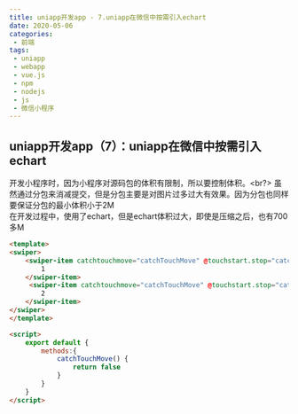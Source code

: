 ```yaml
--- 
title: uniapp开发app - 7.uniapp在微信中按需引入echart
date: 2020-05-06
categories: 
 - 前端
tags: 
 - uniapp
 - webapp
 - vue.js
 - npm
 - nodejs
 - js
 - 微信小程序
---
```


## uniapp开发app（7）：uniapp在微信中按需引入echart

开发小程序时，因为小程序对源码包的体积有限制，所以要控制体积。<br?>
虽然通过分包来消减提交，但是分包主要是对图片过多过大有效果。因为分包也同样要保证分包的最小体积小于2M<br>
在开发过程中，使用了echart，但是echart体积过大，即使是压缩之后，也有700多M
```html
<template>
<swiper>
    <swiper-item catchtouchmove="catchTouchMove" @touchstart.stop="catchTouchMove">
        1
    </swiper-item>
     <swiper-item catchtouchmove="catchTouchMove" @touchstart.stop="catchTouchMove">
        2
    </swiper-item>
</swiper>
</template>

<script>
    export default {
        methods:{
            catchTouchMove() {
			    return false
		    }
        }
    }
</script>
```






